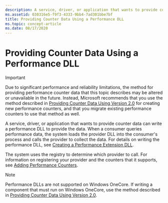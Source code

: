 ```yaml
---
description: A service, driver, or application that wants to provide counter data can write a performance DLL to provide the data.
ms.assetid: 030316e5-f9f3-4333-9bb4-7ad301bbe7bf
title: Providing Counter Data Using a Performance DLL
ms.topic: concept-article
ms.date: 08/17/2020
---
```


# Providing Counter Data Using a Performance DLL

> [!IMPORTANT]
> Due to significant performance and reliability limitations, the method for providing performance counter data that this topic describes may be altered or unavailable in the future. Instead, Microsoft recommends that you use the method described in [Providing Counter Data Using Version 2.0](providing-counter-data-using-version-2-0.md) for creating new performance counters, and that you migrate existing performance counters to use that method as well.

A service, driver, or application that wants to provide counter data can write a performance DLL to provide the data. When a consumer queries performance data, the system loads the provider DLL into the consumer's process and calls the provider to collect the data. For details on writing the performance DLL, see [Creating a Performance Extension DLL](creating-a-performance-extension-dll.md).

The system uses the registry to determine which provider to call. For information on registering your provider and the counters that it supports, see [Adding Performance Counters](adding-performance-counters.md).

> [!Note]
> Performance DLLs are not supported on Windows OneCore. If writing a component that must run on Windows OneCore, use the method described in [Providing Counter Data Using Version 2.0](providing-counter-data-using-version-2-0.md).
